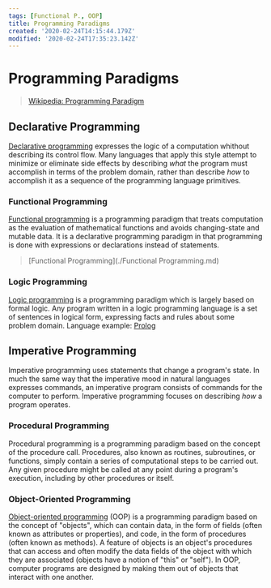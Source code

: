 ```yaml
---
tags: [Functional P., OOP]
title: Programming Paradigms
created: '2020-02-24T14:15:44.179Z'
modified: '2020-02-24T17:35:23.142Z'
---
```


# Programming Paradigms

> [Wikipedia: Programming Paradigm](https://en.wikipedia.org/wiki/Programming_paradigm)

## Declarative Programming

[Declarative programming](https://en.wikipedia.org/wiki/Declarative_programming) expresses the logic of a computation whithout describing its control flow. Many languages that apply this style attempt to minimize or eliminate side effects by describing *what* the program must accomplish in terms of the problem domain, rather than describe *how* to accomplish it as a sequence of the programming language primitives.

### Functional Programming

[Functional programming](https://en.wikipedia.org/wiki/Functional_programming) is a programming paradigm that treats computation as the evaluation of mathematical functions and avoids changing-state and mutable data. It is a declarative programming paradigm in that programming is done with expressions or declarations instead of statements.

> [Functional Programming](./Functional Programming.md)

### Logic Programming

[Logic programming](https://en.wikipedia.org/wiki/Logic_programming) is a programming paradigm which is largely based on formal logic. Any program written in a logic programming language is a set of sentences in logical form, expressing facts and rules about some problem domain. Language example: [Prolog](https://en.wikipedia.org/wiki/Prolog)

## Imperative Programming

Imperative programming uses statements that change a program's state. In much the same way that the imperative mood in natural languages expresses commands, an imperative program consists of commands for the computer to perform. Imperative programming focuses on describing *how* a program operates.

### Procedural Programming

Procedural programming is a programming paradigm based on the concept of the procedure call. Procedures, also known as routines, subroutines, or functions, simply contain a series of computational steps to be carried out. Any given procedure might be called at any point during a program's execution, including by other procedures or itself.

### Object-Oriented Programming

[Object-oriented programming](https://en.wikipedia.org/wiki/Object-oriented_programming) (OOP) is a programming paradigm based on the concept of "objects", which can contain data, in the form of fields (often known as attributes or properties), and code, in the form of procedures (often known as methods). A feature of objects is an object's procedures that can access and often modify the data fields of the object with which they are associated (objects have a notion of "this" or "self"). In OOP, computer programs are designed by making them out of objects that interact with one another.
